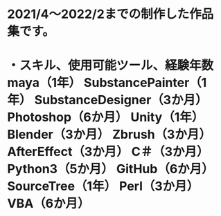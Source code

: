 <h1>2021/4～2022/2までの制作した作品集です。<h1>  
・スキル、使用可能ツール、経験年数
maya（1年）
SubstancePainter（1年）
SubstanceDesigner（3か月）
Photoshop（6か月）
Unity（1年）
Blender（3か月）
Zbrush（3か月）
AfterEffect（3か月）
C＃（3か月）
Python3（5か月）
GitHub（6か月）
SourceTree（1年）
Perl（3か月）
VBA（6か月）
